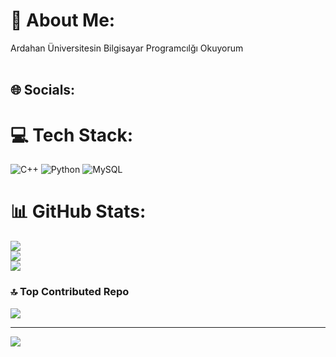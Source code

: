 # 💫 About Me:
Ardahan Üniversitesin Bilgisayar Programcılğı Okuyorum <br><br>


## 🌐 Socials:


# 💻 Tech Stack:
![C++](https://img.shields.io/badge/c++-%2300599C.svg?style=for-the-badge&logo=c%2B%2B&logoColor=white) ![Python](https://img.shields.io/badge/python-3670A0?style=for-the-badge&logo=python&logoColor=ffdd54) ![MySQL](https://img.shields.io/badge/mysql-4479A1.svg?style=for-the-badge&logo=mysql&logoColor=white)
# 📊 GitHub Stats:
![](https://github-readme-stats.vercel.app/api?username=servetatasoglu&theme=dark&hide_border=false&include_all_commits=false&count_private=false)<br/>
![](https://nirzak-streak-stats.vercel.app/?user=servetatasoglu&theme=dark&hide_border=false)<br/>
![](https://github-readme-stats.vercel.app/api/top-langs/?username=servetatasoglu&theme=dark&hide_border=false&include_all_commits=false&count_private=false&layout=compact)

### 🔝 Top Contributed Repo
![](https://github-contributor-stats.vercel.app/api?username=servetatasoglu&limit=5&theme=dark&combine_all_yearly_contributions=true)

---
[![](https://visitcount.itsvg.in/api?id=servetatasoglu&icon=0&color=0)](https://visitcount.itsvg.in)

<!-- Proudly created with GPRM ( https://gprm.itsvg.in ) -->

